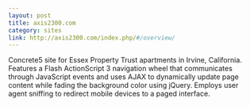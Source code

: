 ```yaml
---
layout: post
title: axis2300.com
category: sites
link: http://axis2300.com/index.php/#/overview/
---
```


Concrete5 site for Essex Property Trust apartments in Irvine, California. Features a Flash ActionScript 3 navigation wheel that communicates through JavaScript events and uses AJAX to dynamically update page content while fading the background color using jQuery. Employs user agent sniffing to redirect mobile devices to a paged interface.
